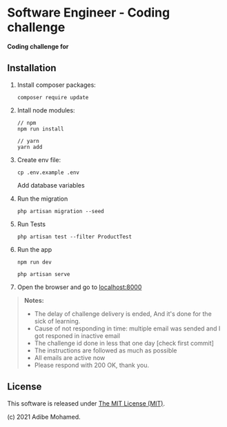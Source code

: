 # Software Engineer - Coding challenge

**Coding challenge for**

## Installation

1. Install composer packages:

    ```shell
    composer require update
    ```

2. Intall node modules:

    ```shell
    // npm
    npm run install
    ```

    ```shell
    // yarn
    yarn add
    ```

3. Create env file:

    ```shell
    cp .env.example .env
    ```

    Add database variables

4. Run the migration

    ```shell
    php artisan migration --seed
    ```

5. Run Tests
    ```shell
    php artisan test --filter ProductTest
    ```
6. Run the app

    ```shell
    npm run dev
    ```

    ```shell
    php artisan serve

    ````
6. Open the browser and go to [localhost:8000](http://localhost:8000)



> **Notes:**
>
> -   The delay of challenge delivery is ended, And it's done for the sick of learning.
> -   Cause of not responding in time: multiple email was sended and I got responed in inactive email 
> - The challenge id done in less that one day [check first commit]
> -   The instructions are followed as much as possible
> - All emails are active now
> - Please respond with 200 OK, thank you.


## License

This software is released under [The MIT License (MIT)](LICENSE).

(c) 2021 Adibe Mohamed.
